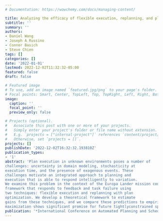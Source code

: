 ```yaml
---
# Documentation: https://wowchemy.com/docs/managing-content/

title: Analyzing the efficacy of flexible execution, replanning, and plan optimization for a planetary lander
subtitle: ''
summary: ''
authors:
- Daniel Wang
- Joseph A Russino
- Connor Basich
- Steve Chien
tags: []
categories: []
date: '2022-01-01'
lastmod: 2022-12-02T11:32:32-05:00
featured: false
draft: false

# Featured image
# To use, add an image named `featured.jpg/png` to your page's folder.
# Focal points: Smart, Center, TopLeft, Top, TopRight, Left, Right, BottomLeft, Bottom, BottomRight.
image:
  caption: ''
  focal_point: ''
  preview_only: false

# Projects (optional).
#   Associate this post with one or more of your projects.
#   Simply enter your project's folder or file name without extension.
#   E.g. `projects = ["internal-project"]` references `content/project/deep-learning/index.md`.
#   Otherwise, set `projects = []`.
projects: []
publishDate: '2022-12-02T16:32:32.193810Z'
publication_types:
- '1'
abstract: 'Plan execution in unknown environments poses a number of
challenges: uncertainty in domain modeling, stochasticity at
execution time, and the presence of exogenous events. These
challenges motivate an integrated approach to planning and
execution that is able to respond intelligently to variation.
We examine this problem in the context of the Europa Lander mission concept, and evaluate a planning and execution
framework that responds to feedback and task failure using
two techniques: flexible execution and replanning with plan
optimization. We develop a theoretical framework to estimate
gains from these techniques, and we compare these predictions to empirical results generated in simulation. These results indicate that an integrated approach to planning and execution leveraging flexible execution, replanning, and utility
maximization shows significant promise for future tightlyconstrained space missions that must address significant uncertainty.'
publication: '*International Conference on Automated Planning and Scheduling (ICAPS)*'
---
```

